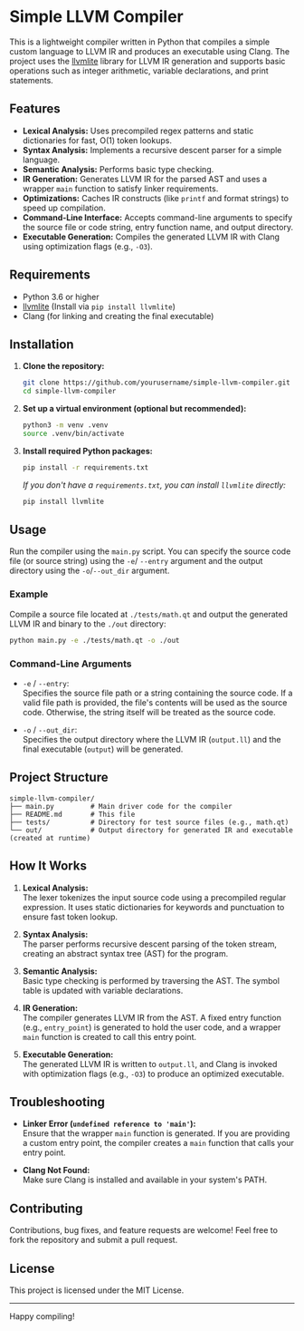 # Simple LLVM Compiler

This is a lightweight compiler written in Python that compiles a simple custom language to LLVM IR and produces an
executable using Clang. The project uses the [llvmlite](https://llvmlite.readthedocs.io/) library for LLVM IR generation
and supports basic operations such as integer arithmetic, variable declarations, and print statements.

## Features

- **Lexical Analysis:** Uses precompiled regex patterns and static dictionaries for fast, O(1) token lookups.
- **Syntax Analysis:** Implements a recursive descent parser for a simple language.
- **Semantic Analysis:** Performs basic type checking.
- **IR Generation:** Generates LLVM IR for the parsed AST and uses a wrapper `main` function to satisfy linker
  requirements.
- **Optimizations:** Caches IR constructs (like `printf` and format strings) to speed up compilation.
- **Command-Line Interface:** Accepts command-line arguments to specify the source file or code string, entry function
  name, and output directory.
- **Executable Generation:** Compiles the generated LLVM IR with Clang using optimization flags (e.g., `-O3`).

## Requirements

- Python 3.6 or higher
- [llvmlite](https://llvmlite.readthedocs.io/) (Install via `pip install llvmlite`)
- Clang (for linking and creating the final executable)

## Installation

1. **Clone the repository:**

   ```bash
   git clone https://github.com/yourusername/simple-llvm-compiler.git
   cd simple-llvm-compiler
   ```

2. **Set up a virtual environment (optional but recommended):**

   ```bash
   python3 -m venv .venv
   source .venv/bin/activate
   ```

3. **Install required Python packages:**

   ```bash
   pip install -r requirements.txt
   ```

   *If you don't have a `requirements.txt`, you can install `llvmlite` directly:*

   ```bash
   pip install llvmlite
   ```

## Usage

Run the compiler using the `main.py` script. You can specify the source code file (or source string) using the `-e`/
`--entry` argument and the output directory using the `-o`/`--out_dir` argument.

### Example

Compile a source file located at `./tests/math.qt` and output the generated LLVM IR and binary to the `./out` directory:

```bash
python main.py -e ./tests/math.qt -o ./out
```

### Command-Line Arguments

- `-e` / `--entry`:  
  Specifies the source file path or a string containing the source code. If a valid file path is provided, the file's
  contents will be used as the source code. Otherwise, the string itself will be treated as the source code.

- `-o` / `--out_dir`:  
  Specifies the output directory where the LLVM IR (`output.ll`) and the final executable (`output`) will be generated.

## Project Structure

```
simple-llvm-compiler/
├── main.py         # Main driver code for the compiler
├── README.md       # This file
├── tests/          # Directory for test source files (e.g., math.qt)
└── out/            # Output directory for generated IR and executable (created at runtime)
```

## How It Works

1. **Lexical Analysis:**  
   The lexer tokenizes the input source code using a precompiled regular expression. It uses static dictionaries for
   keywords and punctuation to ensure fast token lookup.

2. **Syntax Analysis:**  
   The parser performs recursive descent parsing of the token stream, creating an abstract syntax tree (AST) for the
   program.

3. **Semantic Analysis:**  
   Basic type checking is performed by traversing the AST. The symbol table is updated with variable declarations.

4. **IR Generation:**  
   The compiler generates LLVM IR from the AST. A fixed entry function (e.g., `entry_point`) is generated to hold the
   user code, and a wrapper `main` function is created to call this entry point.

5. **Executable Generation:**  
   The generated LLVM IR is written to `output.ll`, and Clang is invoked with optimization flags (e.g., `-O3`) to
   produce an optimized executable.

## Troubleshooting

- **Linker Error (`undefined reference to 'main'`):**  
  Ensure that the wrapper `main` function is generated. If you are providing a custom entry point, the compiler creates
  a `main` function that calls your entry point.

- **Clang Not Found:**  
  Make sure Clang is installed and available in your system's PATH.

## Contributing

Contributions, bug fixes, and feature requests are welcome! Feel free to fork the repository and submit a pull request.

## License

This project is licensed under the MIT License.

---

Happy compiling!